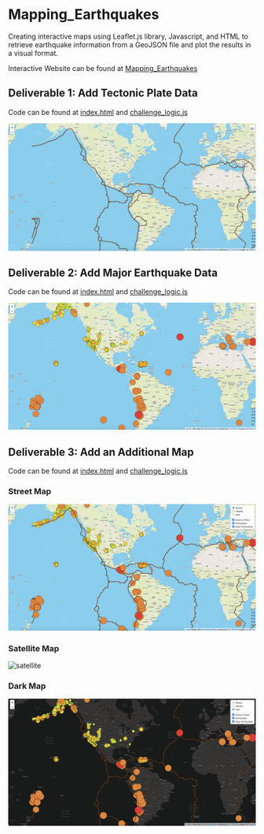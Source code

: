 # Mapping_Earthquakes
Creating interactive maps using Leaflet.js library, Javascript, and HTML to retrieve earthquake information from a GeoJSON file and plot the results in a visual format.

Interactive Website can be found at [Mapping_Earthquakes](https://pfrivas.github.io/Mapping_Earthquakes/)

## Deliverable 1: Add Tectonic Plate Data
Code can be found at [index.html](https://github.com/pfrivas/Mapping_Earthquakes/blob/main/Earthquake_Challenge/index.html) and [challenge_logic.js](https://github.com/pfrivas/Mapping_Earthquakes/blob/main/Earthquake_Challenge/static/js/challenge_logic.js)

![Tectonic Plate Data](https://github.com/pfrivas/Mapping_Earthquakes/blob/main/Earthquake_Challenge/Images/Tectonic%20Plate.png)

## Deliverable 2: Add Major Earthquake Data
Code can be found at [index.html](https://github.com/pfrivas/Mapping_Earthquakes/blob/main/Earthquake_Challenge/index.html) and [challenge_logic.js](https://github.com/pfrivas/Mapping_Earthquakes/blob/main/Earthquake_Challenge/static/js/challenge_logic.js)

![Major Earthquake Data](https://github.com/pfrivas/Mapping_Earthquakes/blob/main/Earthquake_Challenge/Images/Earthquake.png)

## Deliverable 3: Add an Additional Map
Code can be found at [index.html](https://github.com/pfrivas/Mapping_Earthquakes/blob/main/Earthquake_Challenge/index.html) and [challenge_logic.js](https://github.com/pfrivas/Mapping_Earthquakes/blob/main/Earthquake_Challenge/static/js/challenge_logic.js)

### Street Map

![street](https://github.com/pfrivas/Mapping_Earthquakes/blob/main/Earthquake_Challenge/Images/Streets.png)

### Satellite Map

![satellite](https://github.com/pfrivas/Mapping_Earthquakes/blob/main/Earthquake_Challenge/Images/Satellite.png)

### Dark Map

![dark](https://github.com/pfrivas/Mapping_Earthquakes/blob/main/Earthquake_Challenge/Images/Dark.png)
